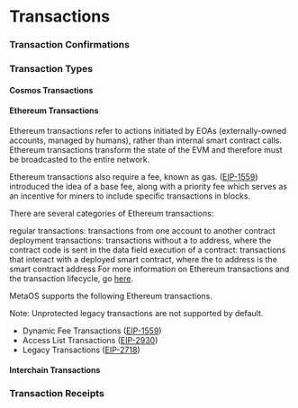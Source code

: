 # Transactions

### Transaction Confirmations

### Transaction Types
#### Cosmos Transactions
#### Ethereum Transactions
Ethereum transactions refer to actions initiated by EOAs (externally-owned accounts, managed by humans), rather than internal smart contract calls. Ethereum transactions transform the state of the EVM and therefore must be broadcasted to the entire network.

Ethereum transactions also require a fee, known as gas. ([EIP-1559](https://eips.ethereum.org/EIPS/eip-1559)) introduced the idea of a base fee, along with a priority fee which serves as an incentive for miners to include specific transactions in blocks.

There are several categories of Ethereum transactions:

regular transactions: transactions from one account to another
contract deployment transactions: transactions without a to address, where the contract code is sent in the data field
execution of a contract: transactions that interact with a deployed smart contract, where the to address is the smart contract address
For more information on Ethereum transactions and the transaction lifecycle, go [here](https://ethereum.org/en/developers/docs/transactions/).

MetaOS supports the following Ethereum transactions.

Note: Unprotected legacy transactions are not supported by default.
- Dynamic Fee Transactions ([EIP-1559](https://eips.ethereum.org/EIPS/eip-1559))
- Access List Transactions ([EIP-2930](https://eips.ethereum.org/EIPS/eip-2930))
- Legacy Transactions ([EIP-2718](https://eips.ethereum.org/EIPS/eip-2718))

#### Interchain Transactions
### Transaction Receipts
